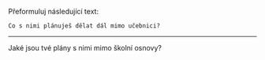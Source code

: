 Přeformuluj následující text:

```
Co s nimi plánuješ dělat dál mimo učebnici?
```

---

<!-- chatcmpl-74olgKmXsX3RpKZmOqJ64jnpYIenN -->

Jaké jsou tvé plány s nimi mimo školní osnovy?
